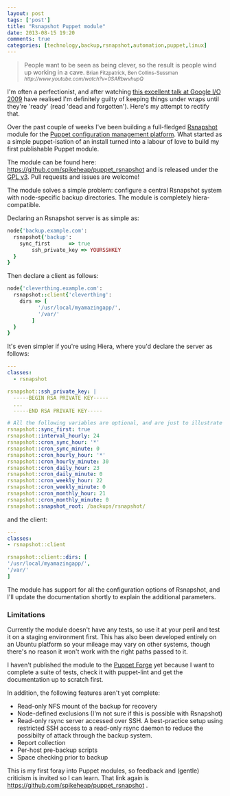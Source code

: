 ```yaml
---
layout: post
tags: ['post']
title: "Rsnapshot Puppet module"
date: 2013-08-15 19:20
comments: true
categories: [technology,backup,rsnapshot,automation,puppet,linux]
---
```


<blockquote>
People want to be seen as being clever, so the result is people wind up working in a cave.
<small>Brian Fitzpatrick, Ben Collins-Sussman <cite>http://www.youtube.com/watch?v=0SARbwvhupQ</cite></small>
</blockquote>

I'm often a perfectionist, and after watching [this excellent talk at Google I/O 2009](http://www.youtube.com/watch?v=0SARbwvhupQ) have realised I'm definitely guilty of keeping things under wraps until they're 'ready' (read 'dead and forgotten'). Here's my attempt to rectify that.

Over the past couple of weeks I've been building a full-fledged [Rsnapshot](http://www.rsnapshot.org/) module for the [Puppet configuration management platform](http://projects.puppetlabs.com/). What started as a simple puppet-isation of an install turned into a labour of love to build my first publishable Puppet module.

The module can be found here: https://github.com/spikeheap/puppet_rsnapshot and is released under the [GPL v3](http://www.gnu.org/licenses/gpl.html). Pull requests and issues are welcome! 
<!--more-->
The module solves a simple problem: configure a central Rsnapshot system with node-specific backup directories. The module is completely hiera-compatible.

Declaring an Rsnapshot server is as simple as:

``` ruby
node{'backup.example.com':
  rsnapshot{'backup':
    sync_first      => true
		ssh_private_key => YOURSSHKEY
  }
}
```

Then declare a client as follows:

``` ruby
node{'cleverthing.example.com':
  rsnapshot::client{'cleverthing':
    dirs => [
		  '/usr/local/myamazingapp/',
		  '/var/'
		]
  }
}
```

It's even simpler if you're using Hiera, where you'd declare the server as follows:

``` yaml
---
classes:
  - rsnapshot

rsnapshot::ssh_private_key: |
  -----BEGIN RSA PRIVATE KEY-----
  ...
  -----END RSA PRIVATE KEY-----

# All the following variables are optional, and are just to illustrate configuration 
rsnapshot::sync_first: true
rsnapshot::interval_hourly: 24
rsnapshot::cron_sync_hour: '*'
rsnapshot::cron_sync_minute: 0
rsnapshot::cron_hourly_hour: '*'
rsnapshot::cron_hourly_minute: 30
rsnapshot::cron_daily_hour: 23
rsnapshot::cron_daily_minute: 0
rsnapshot::cron_weekly_hour: 22
rsnapshot::cron_weekly_minute: 0
rsnapshot::cron_monthly_hour: 21
rsnapshot::cron_monthly_minute: 0
rsnapshot::snapshot_root: /backups/rsnapshot/
```

and the client:

``` yaml
---
classes:
- rsnapshot::client

rsnapshot::client::dirs: [
'/usr/local/myamazingapp/',
'/var/'
]
```

The module has support for all the configuration options of Rsnapshot, and I'll update the documentation shortly to explain the additional parameters.

### Limitations

Currently the module doesn't have any tests, so use it at your peril and test it on a staging environment first. This has also been developed entirely on an Ubuntu platform so your mileage may vary on other systems, though there's no reason it won't work with the right paths passed to it.

I haven't published the module to the [Puppet Forge](https://forge.puppetlabs.com/) yet because I want to complete a suite of tests, check it with puppet-lint and get the documentation up to scratch first.

In addition, the following features aren't yet complete:

* Read-only NFS mount of the backup for recovery
* Node-defined exclusions (I'm not sure if this is possible with Rsnapshot)
* Read-only rsync server accessed over SSH. A best-practice setup using restricted SSH access to a read-only rsync daemon to reduce the possibilty of attack through the backup system.
* Report collection 
* Per-host pre-backup scripts
* Space checking prior to backup

This is my first foray into Puppet modules, so feedback and (gentle) criticism is invited so I can learn. That link again is https://github.com/spikeheap/puppet_rsnapshot .
